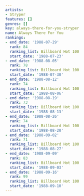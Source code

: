 ```yaml
---
artists:
- Stryper
features: []
genres: []
key: always-there-for-you-stryper
name: Always There For You
rankings:
- end_date: '1988-07-29'
  rank: 84
  ranking_list: Billboard Hot 100
  start_date: '1988-07-23'
- end_date: '1988-08-05'
  rank: 78
  ranking_list: Billboard Hot 100
  start_date: '1988-07-30'
- end_date: '1988-08-12'
  rank: 74
  ranking_list: Billboard Hot 100
  start_date: '1988-08-06'
- end_date: '1988-08-19'
  rank: 73
  ranking_list: Billboard Hot 100
  start_date: '1988-08-13'
- end_date: '1988-08-26'
  rank: 74
  ranking_list: Billboard Hot 100
  start_date: '1988-08-20'
- end_date: '1988-09-02'
  rank: 71
  ranking_list: Billboard Hot 100
  start_date: '1988-08-27'
- end_date: '1988-09-09'
  rank: 83
  ranking_list: Billboard Hot 100
  start_date: '1988-09-03'
- end_date: '1988-09-16'
  rank: 99
  ranking_list: Billboard Hot 100
  start_date: '1988-09-10'
---
```


